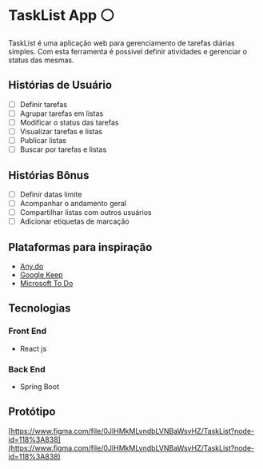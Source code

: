 # TaskList App ⚪

TaskList é uma aplicação web para gerenciamento de tarefas diárias simples.
Com esta ferramenta é possível definir atividades e gerenciar o status das mesmas.

## Histórias de Usuário

- [ ]  Definir tarefas
- [ ]  Agrupar tarefas em listas
- [ ]  Modificar o status das tarefas
- [ ]  Visualizar tarefas e listas
- [ ]  Publicar listas
- [ ]  Buscar por tarefas e listas

## Histórias Bônus

- [ ]  Definir datas limite
- [ ]  Acompanhar o andamento geral
- [ ]  Compartilhar listas com outros usuários
- [ ]  Adicionar etiquetas de marcação

## Plataformas para inspiração

- [Any.do](https://www.any.do/)
- [Google Keep](https://keep.google.com/)
- [Microsoft To Do](https://todo.microsoft.com/)

## Tecnologias

### Front End

- React js

### Back End

- Spring Boot

## Protótipo

[https://www.figma.com/file/0JIHMkMLvndbLVNBaWsvHZ/TaskList?node-id=118%3A838](https://www.figma.com/file/0JIHMkMLvndbLVNBaWsvHZ/TaskList?node-id=118%3A838)